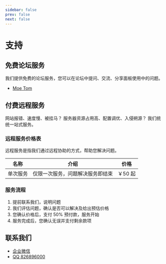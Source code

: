 ```yaml
---
sidebar: false
prev: false
next: false
---
```


# 支持

## 免费论坛服务

我们提供免费的论坛服务，您可以在论坛中提问、交流、分享面板使用中的问题。

- [Moe Tom](https://tom.moe/c/technical/ratpanel)

## 付费远程服务

网站报错、速度慢、被挂马？ 服务器资源占用高、配置调优、入侵朔源？ 我们统统一站式服务。

### 远程服务价格表

远程服务是指我们通过远程协助的方式，帮助您解决问题。

| 名称   | 介绍               | 价格    |
| ---- | ---------------- | ----- |
| 单次服务 | 仅限一次服务，问题解决服务即结束 | ￥50 起 |

### 服务流程

1. 提前联系我们，说明问题
2. 我们评估问题，确认是否可以解决及给出预估价格
3. 您确认价格后，支付 50% 预付款，服务开始
4. 服务完成后，您确认无误并支付剩余款项

## 联系我们

- [企业微信](https://work.weixin.qq.com/kfid/kfc20ea8e38b5a4e73a)
- [QQ 826896000](https://wpa.qq.com/msgrd?v=3&uin=826896000&site=qq&menu=yes)
